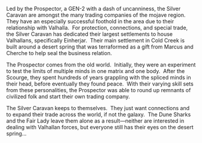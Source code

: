 Led by the Prospector, a GEN-2 with a dash of uncanniness, the Silver Caravan are amongst the many trading companies of the mojave region.  They have an especially successful foothold in the area due to their relationship with Valhalla.  For protection, connections, and special trade, the Silver Caravan has dedicated their largest settlements to house Valhallans, specifically Einherjar.  Their main settlement in Cold Creek is built around a desert spring that was terraformed as a gift from Marcus and Cherche to help seal the business relation.  

The Prospector comes from the old world.  Initially, they were an experiment to test the limits of multiple minds in one matrix and one body.  After the Scourge, they spent hundreds of years grappling with the spliced minds in their head, before eventually they found peace.  With their varying skill sets from these personalities, the Prospector was able to round up remnants of civilized folk and start their own trading company.

The Silver Caravan keeps to themselves.  They just want connections and to expand their trade across the world, if not the galaxy.  The Dune Sharks and the Fair Lady leave them alone as a result—neither are interested in dealing with Valhallan forces, but everyone still has their eyes on the desert spring…
